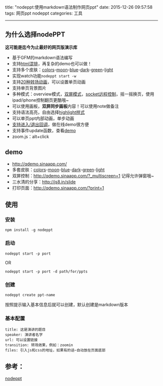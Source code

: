 title: "nodeppt:使用markdown语法制作网页ppt"
date: 2015-12-26 09:57:58
tags: 网页ppt nodeppt
categories: 工具

---
## 为什么选择nodePPT

**这可能是迄今为止最好的网页版演示库**

 * 基于GFM的markdown语法编写
 * 支持[html混排](#mixed-code)，再复杂的demo也可以做！
 * 支持多个皮肤：[colors](http://qdemo.sinaapp.com/?theme=colors)-[moon](http://qdemo.sinaapp.com/?theme=moon)-[blue](http://qdemo.sinaapp.com/?theme=blue)-[dark](http://qdemo.sinaapp.com/?theme=dark)-[green](http://qdemo.sinaapp.com/?theme=green)-[light](http://qdemo.sinaapp.com/?theme=light)
 * 实现watch功能`nodeppt start -w`
 * 支持[20种转场动画](#transition)，可以设置单页动画
 * 支持单页背景图片
 * 多种模式：overview模式，[双屏模式](#postmessage)，[socket远程控制](#socket)，摇一摇换页，使用ipad/iphone控制翻页更酷哦~
 * 可以使用画板，**双屏同步画板**内容！可以使用note做备注
 * 支持语法高亮，自由选择[highlight样式](https://highlightjs.org/)
 * 可以单页ppt内部动画，单步动画
 * [支持进入/退出回调](#callback)，做在线demo很方便
 * 支持事件update函数，查看[demo](http://qdemo.sinaapp.com/#12)
 * zoom.js：alt+click

## demo
 * http://qdemo.sinaapp.com/
 * 多套皮肤：[colors](http://qdemo.sinaapp.com/?theme=color)-[moon](http://qdemo.sinaapp.com/?theme=moon)-[blue](http://qdemo.sinaapp.com/?theme=blue)-[dark](http://qdemo.sinaapp.com/?theme=dark)-[green](http://qdemo.sinaapp.com/?theme=green)-[light](http://qdemo.sinaapp.com/?theme=light)
 * 双屏控制：http://qdemo.sinaapp.com/?_multiscreen=1 记得允许弹窗哦~
 * 三水清的分享：http://js8.in/slide
 * 打印页面：http://qdemo.sinaapp.com/?print=1
 
## 使用

### 安装

```
npm install -g nodeppt
```

### 启动

```
nodeppt start -p port
```
OR

```
nodeppt start -p port -d path/for/ppts
```
### 创建

```
nodeppt create ppt-name
```
按照提示输入基本信息后就可以创建，默认创建是markdown版本

### 基本配置

```
title: 这是演讲的题目
speaker: 演讲者名字
url: 可以设置链接
transition: 转场效果，例如：zoomin
files: 引入js和css的地址，如果有的话~自动放在页面底部
```

## 参考：

[nodeppt](https://github.com/ksky521/nodePPT/blob/master/README.md)